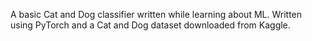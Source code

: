 A basic Cat and Dog classifier written while learning about ML. Written using PyTorch and a Cat and Dog dataset downloaded from Kaggle.
